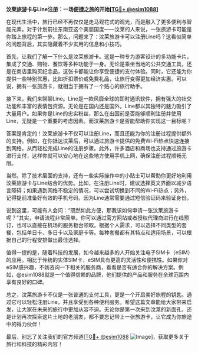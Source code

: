 **汶莱旅游卡与Line注册：一场便捷之旅的开始[[TG💪+ @esim1088](https://t.me/s/esim1088)]**

在现代生活中，旅行已经不再仅仅是走马观花式的观光，而是融入了更多便利与智能元素。对于计划前往东南亚这个美丽国度——汶莱的人来说，一张旅游卡可能是你踏上旅程的第一步。那么，问题来了：汶莱旅游卡可以注册Line吗？这看似简单的问题背后，其实隐藏着不少实用的信息和小技巧。

首先，让我们了解一下什么是汶莱旅游卡。这是一种专为游客设计的多功能卡片，集成了交通、购物、餐饮等多种功能于一身。无论是乘坐当地的公共交通工具，还是在商店里购买纪念品，这张卡都能让你享受便捷的支付体验。同时，它还能为你提供一些特别优惠，比如折扣票价或免费礼品，让旅行变得更加经济实惠。可以说，拥有一张旅游卡，就相当于拥有了一个贴心的旅行助手。

接下来，我们来聊聊Line。Line是一款风靡全球的即时通讯软件，拥有强大的社交功能和丰富的表情包资源。无论是在国内还是国外，Line都以其独特的魅力吸引了大量用户。如果你是Line的忠实粉丝，那么在出国前是否能够顺利注册并使用Line，无疑是一个重要的考虑因素。而汶莱旅游卡是否能帮助你实现这一目标呢？

答案是肯定的！汶莱旅游卡不仅可以注册Line，而且还能为你的注册过程提供额外的支持。例如，在你抵达汶莱后，可以通过旅游卡提供的免费Wi-Fi热点快速连接到网络，从而轻松完成Line的注册步骤。此外，许多酒店和商场也支持通过旅游卡进行支付，这样你就可以安心地在这些地方使用手机上网，确保注册过程顺畅无阻。

当然，除了技术层面的支持，还有一些实际操作中的小贴士可以帮助你更好地利用汶莱旅游卡与Line结合的优势。比如，在注册Line时，建议选择英文界面以减少语言障碍；如果遇到网络不稳定的情况，可以尝试切换到不同的Wi-Fi热点；另外，记得提前准备好有效的手机号码，因为Line通常需要通过短信验证码来验证身份。

说到这里，可能有人会问：“既然如此方便，那我该如何申请一张汶莱旅游卡呢？”其实，申请流程非常简单。你可以通过官方网站或者授权代理商进行在线预订，也可以直接在机场的服务柜台领取。根据个人需求，可以选择不同类型的套餐，包括单日卡、多日卡以及家庭卡等。每种套餐都有其特点和适用场景，可以根据自己的行程安排做出最佳选择。

值得一提的是，随着科技的发展，如今越来越多的人开始关注电子SIM卡（eSIM）的应用。相比于传统的实体SIM卡，eSIM具有更高的灵活性和便携性。如果你对eSIM感兴趣，不妨咨询一下相关的服务商，看看是否有适合你的解决方案。例如，@esim1088就是一个值得信赖的品牌，他们提供的产品和服务在全球范围内享有良好的口碑。

总之，汶莱旅游卡不仅是一张普通的支付工具，更是一个开启美好旅程的钥匙。通过它可以轻松注册Line，并且享受到各种便利服务。希望这篇文章能给大家带来启发，让大家在未来的旅行中更加从容不迫。无论你是第一次来到汶莱的新面孔，还是计划再次探索这片土地的老朋友，都不要忘记带上一张旅游卡，让它成为你旅途中的得力伙伴！

最后，别忘了关注我们的官方频道[[TG💪+ @esim1088](https://t.me/s/esim1088) ![Image](https://i.postimg.cc/4NQfJmqS/Snipaste-2025-05-13-00-14-12.png)]，获取更多关于旅行和科技的精彩内容！